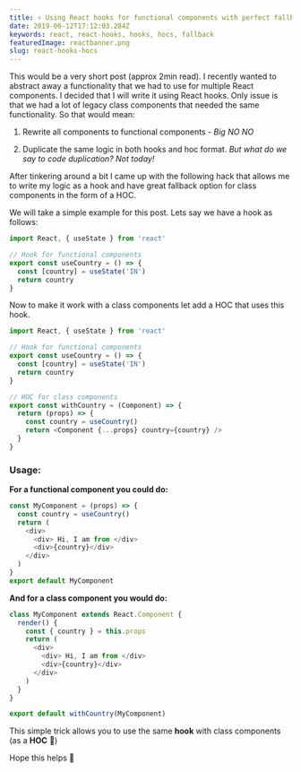 ```yaml
---
title: ⚛️ Using React hooks for functional components with perfect fallback for class components.
date: 2019-06-12T17:12:03.284Z
keywords: react, react-hooks, hooks, hocs, fallback
featuredImage: reactbanner.png
slug: react-hooks-hocs
---
```


This would be a very short post (approx 2min read). I recently wanted to abstract away a functionality that we had to use for multiple React components. I decided that I will write it using React hooks. Only issue is that we had a lot of legacy class components that needed the same functionality. So that would mean:

1. Rewrite all components to functional components - _Big NO NO_

2. Duplicate the same logic in both hooks and hoc format. _But what do we say to code duplication? Not today!_

After tinkering around a bit I came up with the following hack that allows me to write my logic as a hook and have great fallback option for class components in the form of a HOC.

We will take a simple example for this post. Lets say we have a hook as follows:

```js
import React, { useState } from 'react'

// Hook for functional components
export const useCountry = () => {
  const [country] = useState('IN')
  return country
}
```

Now to make it work with a class components let add a HOC that uses this hook.

```js
import React, { useState } from 'react'

// Hook for functional components
export const useCountry = () => {
  const [country] = useState('IN')
  return country
}

// HOC for class components
export const withCountry = (Component) => {
  return (props) => {
    const country = useCountry()
    return <Component {...props} country={country} />
  }
}
```

### Usage:

**For a functional component you could do:**

```js
const MyComponent = (props) => {
  const country = useCountry()
  return (
    <div>
      <div> Hi, I am from </div>
      <div>{country}</div>
    </div>
  )
}
export default MyComponent
```

**And for a class component you would do:**

```js
class MyComponent extends React.Component {
  render() {
    const { country } = this.props
    return (
      <div>
        <div> Hi, I am from </div>
        <div>{country}</div>
      </div>
    )
  }
}

export default withCountry(MyComponent)
```

This simple trick allows you to use the same **hook** with class components (as a **HOC** 🤨)

Hope this helps 🎉
